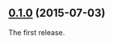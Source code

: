 ## [0.1.0](https://github.com/twada/fly-espower/releases/tag/v0.1.0) (2015-07-03)


The first release.
